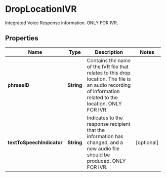 

# DropLocationIVR

Integrated Voice Response information.  ONLY FOR IVR.

## Properties

| Name | Type | Description | Notes |
|------------ | ------------- | ------------- | -------------|
|**phraseID** | **String** | Contains the name of the IVR file that relates to this drop location. The file is an audio recording of information related to the location. ONLY FOR IVR. |  |
|**textToSpeechIndicator** | **String** | Indicates to the response recipient that the information has changed, and a new audio file should be produced.  ONLY FOR IVR. |  [optional] |



